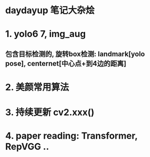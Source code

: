 # daydayup 笔记大杂烩
# 1. yolo6 7, img_aug
## 包含目标检测的, 旋转box检测: landmark[yolo pose], centernet[中心点+到4边的距离]
# 2. 美颜常用算法
# 3. 持续更新 cv2.xxx()
# 4. paper reading: Transformer, RepVGG ..
